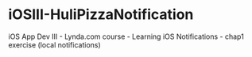 # iOSIII-HuliPizzaNotification
iOS App Dev III - Lynda.com course - Learning iOS Notifications - chap1 exercise (local notifications)
